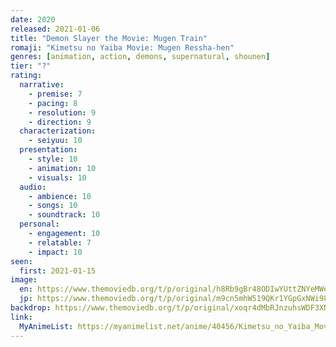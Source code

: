 ```yaml
---
date: 2020
released: 2021-01-06
title: "Demon Slayer the Movie: Mugen Train"
romaji: "Kimetsu no Yaiba Movie: Mugen Ressha-hen"
genres: [animation, action, demons, supernatural, shounen]
tier: "?"
rating:
  narrative:
    - premise: 7
    - pacing: 8
    - resolution: 9
    - direction: 9
  characterization:
    - seiyuu: 10
  presentation:
    - style: 10
    - animation: 10
    - visuals: 10
  audio:
    - ambience: 10
    - songs: 10
    - soundtrack: 10
  personal:
    - engagement: 10
    - relatable: 7
    - impact: 10
seen:
  first: 2021-01-15
image:
  en: https://www.themoviedb.org/t/p/original/h8Rb9gBr48ODIwYUttZNYeMWeUU.jpg
  jp: https://www.themoviedb.org/t/p/original/m9cn5mhW519QKr1YGpGxNWi98VJ.jpg
backdrop: https://www.themoviedb.org/t/p/original/xoqr4dMbRJnzuhsWDF3XNHQwJ9x.jpg
link:
  MyAnimeList: https://myanimelist.net/anime/40456/Kimetsu_no_Yaiba_Movie__Mugen_Ressha-hen
---
```


